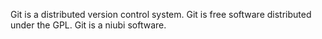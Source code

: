 Git is a distributed version control system.
Git is free software distributed under the GPL.
Git is a niubi software.